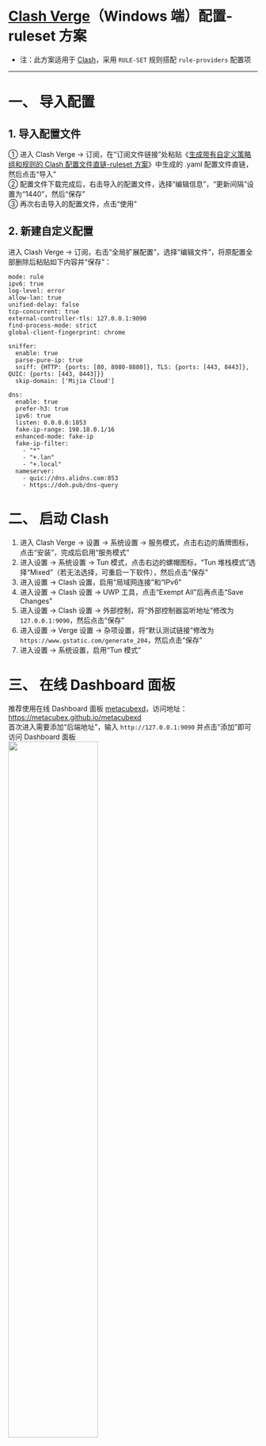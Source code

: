 # [Clash Verge](https://github.com/clash-verge-rev/clash-verge-rev)（Windows 端）配置-ruleset 方案
- 注：此方案适用于 [Clash](https://github.com/Dreamacro/clash)，采用 `RULE-SET` 规则搭配 `rule-providers` 配置项
---
# 一、 导入配置
## 1. 导入配置文件
① 进入 Clash Verge -> 订阅，在“订阅文件链接”处粘贴《[生成带有自定义策略组和规则的 Clash 配置文件直链-ruleset 方案](https://github.com/DustinWin/clash_singbox-tutorials/blob/main/%E6%95%99%E7%A8%8B%E5%90%88%E9%9B%86/Clash/%E5%9F%BA%E7%A1%80%E7%AF%87/%E7%94%9F%E6%88%90%E5%B8%A6%E6%9C%89%E8%87%AA%E5%AE%9A%E4%B9%89%E7%AD%96%E7%95%A5%E7%BB%84%E5%92%8C%E8%A7%84%E5%88%99%E7%9A%84%20Clash%20%E9%85%8D%E7%BD%AE%E6%96%87%E4%BB%B6%E7%9B%B4%E9%93%BE-ruleset%20%E6%96%B9%E6%A1%88.md)》中生成的 .yaml 配置文件直链，然后点击“导入”  
② 配置文件下载完成后，右击导入的配置文件，选择“编辑信息”，“更新间隔”设置为“1440”，然后“保存”  
③ 再次右击导入的配置文件，点击“使用”
## 2. 新建自定义配置
进入 Clash Verge -> 订阅，右击“全局扩展配置”，选择“编辑文件”，将原配置全部删除后粘贴如下内容并“保存”：
```
mode: rule
ipv6: true
log-level: error
allow-lan: true
unified-delay: false
tcp-concurrent: true
external-controller-tls: 127.0.0.1:9090
find-process-mode: strict
global-client-fingerprint: chrome

sniffer:
  enable: true
  parse-pure-ip: true
  sniff: {HTTP: {ports: [80, 8080-8880]}, TLS: {ports: [443, 8443]}, QUIC: {ports: [443, 8443]}}
  skip-domain: ['Mijia Cloud']

dns:
  enable: true
  prefer-h3: true
  ipv6: true
  listen: 0.0.0.0:1053
  fake-ip-range: 198.18.0.1/16
  enhanced-mode: fake-ip
  fake-ip-filter:
    - "*"
    - "+.lan"
    - "+.local"
  nameserver:
    - quic://dns.alidns.com:853
    - https://doh.pub/dns-query
```
# 二、 启动 Clash
1. 进入 Clash Verge -> 设置 -> 系统设置 -> 服务模式，点击右边的盾牌图标，点击“安装”，完成后启用“服务模式”
2. 进入设置 -> 系统设置 -> Tun 模式，点击右边的螺帽图标，“Tun 堆栈模式”选择“Mixed”（若无法选择，可重启一下软件），然后点击“保存”
3. 进入设置 -> Clash 设置，启用“局域网连接”和“IPv6”
4. 进入设置 -> Clash 设置 -> UWP 工具，点击“Exempt All”后再点击“Save Changes”
5. 进入设置 -> Clash 设置 -> 外部控制，将“外部控制器监听地址”修改为 `127.0.0.1:9090`，然后点击“保存”
6. 进入设置 -> Verge 设置 -> 杂项设置，将“默认测试链接”修改为 `https://www.gstatic.com/generate_204`，然后点击“保存”
7. 进入设置 -> 系统设置，启用“Tun 模式”
# 三、 在线 Dashboard 面板
推荐使用在线 Dashboard 面板 [metacubexd](https://github.com/metacubex/metacubexd)，访问地址：https://metacubex.github.io/metacubexd  
首次进入需要添加“后端地址”，输入 `http://127.0.0.1:9090` 并点击“添加”即可访问 Dashboard 面板  
<img src="https://github.com/user-attachments/assets/50f53070-dd17-4c6b-ace5-5e2a4f5bd019" width="60%"/>
